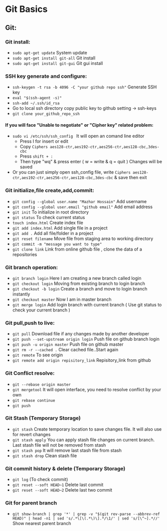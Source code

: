 # Git Basics #

## Git: ##

### Git install: ###
  * ``` sudo apt-get update ``` System update
  * ``` sudo apt-get install git-all ``` Git install
  * ``` sudo apt-get install git-gui ``` Git gui install
  
### SSH key generate and configure: ###
  * ``` ssh-keygen -t rsa -b 4096 -C "your github repo ssh" ``` Generate SSH key
  * ``` eval "$(ssh-agent -s)" ```
  * ``` ssh-add ~/.ssh/id_rsa ```
  * Go to local ssh directory copy public key to github setting -> ssh-keys
  * ``` git clone your_github_repo_ssh ```
  
   #### If you will face "Unable to negotiate" or "Cipher key" related problem: ####
  
   * ``` sudo vi /etc/ssh/ssh_config  ``` It will open an comand line editor
       * Press I for insert or edit
       * Copy ``` Ciphers aes128-ctr,aes192-ctr,aes256-ctr,aes128-cbc,3des-cbc ```
       * Press ``` shift + : ``` 
       * Then type "wq" & press enter ( w = write & q = quit ) Changes will be saved
   * Or you can just simply open ssh_config file, write ``` Ciphers aes128-ctr,aes192-ctr,aes256-ctr,aes128-cbc,3des-cbc ``` & save then exit

### Git initialize,file create,add,commit: ###
  * ``` git config --global user.name "Mazhar Hossain" ``` Add username
  * ``` git config --global user.email "github email" ``` Add email address
  * ``` git init ``` To initialize in root directory
  * ``` git status ``` To check current status
  * ``` touch index.html ``` Create index file
  * ``` git add index.html ``` Add single file in a project
  * ``` git add . ``` Add all file/folder in a project
  * ``` git reset filename ``` Move file from staging area to working directory
  * ``` git commit -m "message you want to type" ```
  * ``` git clone link ``` Link from online github file , clone the data of a repositories
### Git branch operation: ###
  * ``` git branch login ``` Here I am creating a new branch called login
  * ``` git checkout login ``` Moving from existing branch to login branch
  * ``` git checkout -b login ``` Create a branch and move to login branch instantly
  * ``` git checkout master ``` Now I am in master branch
  * ``` git merge login ``` Add login branch with current branch ( Use git status to check your current branch )
### Git pull,push to live: ###
  * ``` git pull ``` Download file if any changes made by another developer
  * ``` git push --set-upstream origin login ``` Push file on github branch login
  * ``` git push -u origin master ``` Push file on github master
  * ``` git rm -r --cached . ``` Clear cached file..Start again
  * ``` git remote ``` To see origin
  * ``` git remote add origin repisitory_link ``` Repisitory_link from github
### Git Conflict resolve: ###
  * ``` git --rebase origin master ``` 
  * ``` git mergetool ``` It will open interface, you need to resolve conflict by your own
  * ``` git rebase continue ```
  * ``` git push ```
### Git Stash (Temporary Storage) ###
  * ``` git stash ``` Create temporary location to save changes file. It will also use for revert changes
  * ``` git stash apply ``` You can apply stash file changes on current branch. Last stash file will not be removed from stash
  * ``` git stash pop ```  It will remove last stash file from stash
  * ``` git stash drop ``` Clean stash file 
### Git commit history & delete (Temporary Storage) ###
  * ``` git log ``` (To check  commit)
  * ``` git reset --soft HEAD~1 ``` Delete last commit
  * ``` git reset --soft HEAD~2 ``` Delete last two commit
### Git for parent branch ###
  * ```git show-branch | grep '*' | grep -v "$(git rev-parse --abbrev-ref HEAD)" | head -n1 | sed 's/.*\[\(.*\)\].*/\1/' | sed 's/[\^~].*//' ``` Show nearest parent branch
